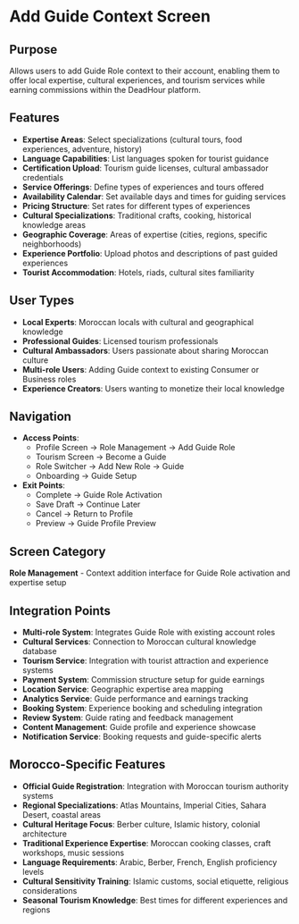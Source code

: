 # Add Guide Context Screen

## Purpose
Allows users to add Guide Role context to their account, enabling them to offer local expertise, cultural experiences, and tourism services while earning commissions within the DeadHour platform.

## Features
- **Expertise Areas**: Select specializations (cultural tours, food experiences, adventure, history)
- **Language Capabilities**: List languages spoken for tourist guidance
- **Certification Upload**: Tourism guide licenses, cultural ambassador credentials
- **Service Offerings**: Define types of experiences and tours offered
- **Availability Calendar**: Set available days and times for guiding services
- **Pricing Structure**: Set rates for different types of experiences
- **Cultural Specializations**: Traditional crafts, cooking, historical knowledge areas
- **Geographic Coverage**: Areas of expertise (cities, regions, specific neighborhoods)
- **Experience Portfolio**: Upload photos and descriptions of past guided experiences
- **Tourist Accommodation**: Hotels, riads, cultural sites familiarity

## User Types
- **Local Experts**: Moroccan locals with cultural and geographical knowledge
- **Professional Guides**: Licensed tourism professionals
- **Cultural Ambassadors**: Users passionate about sharing Moroccan culture
- **Multi-role Users**: Adding Guide context to existing Consumer or Business roles
- **Experience Creators**: Users wanting to monetize their local knowledge

## Navigation
- **Access Points**:
  - Profile Screen → Role Management → Add Guide Role
  - Tourism Screen → Become a Guide
  - Role Switcher → Add New Role → Guide
  - Onboarding → Guide Setup
- **Exit Points**:
  - Complete → Guide Role Activation
  - Save Draft → Continue Later
  - Cancel → Return to Profile
  - Preview → Guide Profile Preview

## Screen Category
**Role Management** - Context addition interface for Guide Role activation and expertise setup

## Integration Points
- **Multi-role System**: Integrates Guide Role with existing account roles
- **Cultural Services**: Connection to Moroccan cultural knowledge database
- **Tourism Service**: Integration with tourist attraction and experience systems
- **Payment System**: Commission structure setup for guide earnings
- **Location Service**: Geographic expertise area mapping
- **Analytics Service**: Guide performance and earnings tracking
- **Booking System**: Experience booking and scheduling integration
- **Review System**: Guide rating and feedback management
- **Content Management**: Guide profile and experience showcase
- **Notification Service**: Booking requests and guide-specific alerts

## Morocco-Specific Features
- **Official Guide Registration**: Integration with Moroccan tourism authority systems
- **Regional Specializations**: Atlas Mountains, Imperial Cities, Sahara Desert, coastal areas
- **Cultural Heritage Focus**: Berber culture, Islamic history, colonial architecture
- **Traditional Experience Expertise**: Moroccan cooking classes, craft workshops, music sessions
- **Language Requirements**: Arabic, Berber, French, English proficiency levels
- **Cultural Sensitivity Training**: Islamic customs, social etiquette, religious considerations
- **Seasonal Tourism Knowledge**: Best times for different experiences and regions